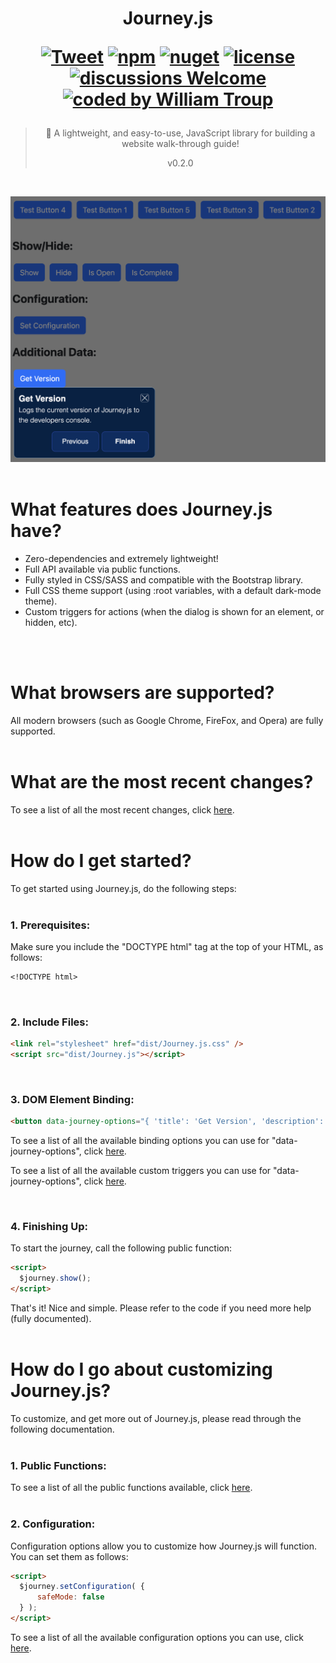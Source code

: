 <h1 align="center">
Journey.js

[![Tweet](https://img.shields.io/twitter/url/http/shields.io.svg?style=social)](https://twitter.com/intent/tweet?text=Journey.js%2C%20a%20free%20JavaScript%journey%builder&url=https://github.com/williamtroup/Journey.js&hashtags=javascript,html,journey,guide)
[![npm](https://img.shields.io/badge/npmjs-v0.2.0-blue)](https://www.npmjs.com/package/jjourney.js)
[![nuget](https://img.shields.io/badge/nuget-v0.2.0-purple)](https://www.nuget.org/packages/jJourney.js/)
[![license](https://img.shields.io/badge/license-MIT-green)](https://github.com/williamtroup/Journey.js/blob/main/LICENSE.txt)
[![discussions Welcome](https://img.shields.io/badge/discussions-Welcome-red)](https://github.com/williamtroup/Journey.js/discussions)
[![coded by William Troup](https://img.shields.io/badge/coded_by-William_Troup-yellow)](https://github.com/williamtroup)
</h1>

> <p align="center">🚶 A lightweight, and easy-to-use, JavaScript library for building a website walk-through guide!</p>
> <p align="center">v0.2.0</p>
<br />

![Journey.js](docs/images/main.png)
<br>
<br>

<h1>What features does Journey.js have?</h1>

- Zero-dependencies and extremely lightweight!
- Full API available via public functions.
- Fully styled in CSS/SASS and compatible with the Bootstrap library.
- Full CSS theme support (using :root variables, with a default dark-mode theme).
- Custom triggers for actions (when the dialog is shown for an element, or hidden, etc).
<br />
<br />

<h1>What browsers are supported?</h1>

All modern browsers (such as Google Chrome, FireFox, and Opera) are fully supported.
<br>
<br>

<h1>What are the most recent changes?</h1>

To see a list of all the most recent changes, click [here](docs/CHANGE_LOG.md).
<br>
<br>

<h1>How do I get started?</h1>

To get started using Journey.js, do the following steps:
<br>
<br>

### 1. Prerequisites:

Make sure you include the "DOCTYPE html" tag at the top of your HTML, as follows:

```markdown
<!DOCTYPE html>
```
<br>

### 2. Include Files:

```markdown
<link rel="stylesheet" href="dist/Journey.js.css" />
<script src="dist/Journey.js"></script>
```
<br>

### 3. DOM Element Binding:

```markdown
<button data-journey-options="{ 'title': 'Get Version', 'description': 'Logs the current version of Journey.js to the developers console.', 'order': 6 }" onclick="console.log( $journey.getVersion() );">Get Version</button>
```

To see a list of all the available binding options you can use for "data-journey-options", click [here](docs/BINDING_OPTIONS.md).

To see a list of all the available custom triggers you can use for "data-journey-options", click [here](docs/BINDING_OPTIONS_CUSTOM_TRIGGERS.md).

<br>

### 4. Finishing Up:

To start the journey, call the following public function:

```markdown
<script> 
  $journey.show();
</script>
```

That's it! Nice and simple. Please refer to the code if you need more help (fully documented).
<br>
<br>

<h1>How do I go about customizing Journey.js?</h1>

To customize, and get more out of Journey.js, please read through the following documentation.
<br>
<br>

### 1. Public Functions:

To see a list of all the public functions available, click [here](docs/PUBLIC_FUNCTIONS.md).
<br>
<br>


### 2. Configuration:

Configuration options allow you to customize how Journey.js will function.  You can set them as follows:

```markdown
<script> 
  $journey.setConfiguration( {
      safeMode: false
  } );
</script>
```

To see a list of all the available configuration options you can use, click [here](docs/CONFIGURATION_OPTIONS.md).